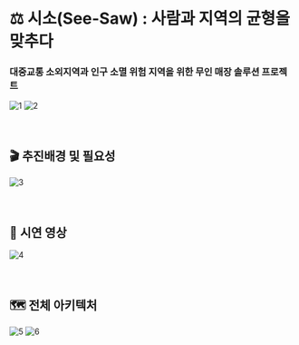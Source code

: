 # ⚖️ 시소(See-Saw) : 사람과 지역의 균형을 맞추다
### 대중교통 소외지역과 인구 소멸 위험 지역을 위한 무인 매장 솔루션 프로젝트

![1](https://github.com/user-attachments/assets/20c8ae50-be1c-44ba-a583-05b629cedc27)
![2](https://github.com/user-attachments/assets/0c58c8df-add3-49c6-b078-69508b2cf6ea)
<br>
<br>
<br>

## 🎬 추진배경 및 필요성
![3](https://github.com/user-attachments/assets/93f892a9-31db-4d62-8bdd-0b4133d8d085)
<br>
<br>
<br>

## 🎥 시연 영상
![4](https://github.com/user-attachments/assets/2eef9b3c-0650-45ae-bb5d-8883854ec654)
<br>
<br>
<br>

## 🗺️ 전체 아키텍처
![5](https://github.com/user-attachments/assets/57223b08-484b-448d-8aae-aa3d1d8d0c9e)
![6](https://github.com/user-attachments/assets/fa26c83f-86a4-4958-a4b4-65d72c1f6def)

<br>
<br>
<br>

